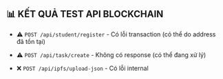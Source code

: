 ## **📊 KẾT QUẢ TEST API BLOCKCHAIN**

   - ⚠️ `POST /api/student/register` - Có lỗi transaction (có thể do address đã tồn tại)

   - ⚠️ `POST /api/task/create` - Không có response (có thể đang xử lý)

   - ❌ `POST /api/ipfs/upload-json` - Có lỗi internal
